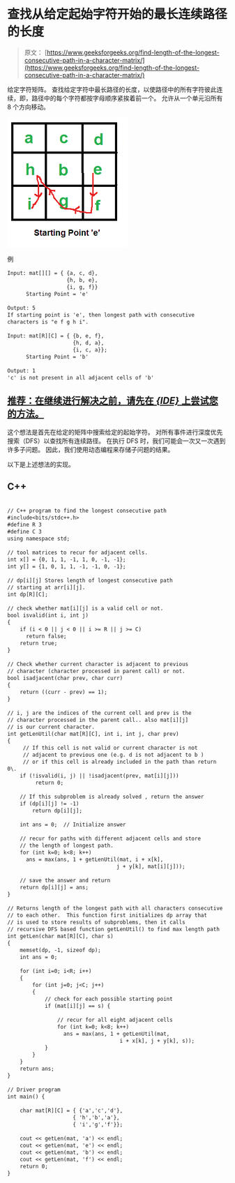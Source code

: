 # 查找从给定起始字符开始的最长连续路径的长度

> 原文： [https://www.geeksforgeeks.org/find-length-of-the-longest-consecutive-path-in-a-character-matrix/](https://www.geeksforgeeks.org/find-length-of-the-longest-consecutive-path-in-a-character-matrix/)

给定字符矩阵。 查找给定字符中最长路径的长度，以使路径中的所有字符彼此连续，即，路径中的每个字符都按字母顺序紧挨着前一个。 允许从一个单元沿所有 8 个方向移动。

[![matrix](img/f4ded9b86ece36ca43c85776ad472527.png)](https://media.geeksforgeeks.org/wp-content/cdn-uploads/matrix.png)

例

```
Input: mat[][] = { {a, c, d},
                   {h, b, e},
                   {i, g, f}}
      Starting Point = 'e'

Output: 5
If starting point is 'e', then longest path with consecutive 
characters is "e f g h i".

Input: mat[R][C] = { {b, e, f},
                     {h, d, a},
                     {i, c, a}};
      Starting Point = 'b'

Output: 1
'c' is not present in all adjacent cells of 'b'

```

## [推荐：在继续进行解决之前，请先在 ***<u>{IDE}</u>*** 上尝试您的方法。](https://ide.geeksforgeeks.org/)

这个想法是首先在给定的矩阵中搜索给定的起始字符。 对所有事件进行深度优先搜索（DFS）以查找所有连续路径。 在执行 DFS 时，我们可能会一次又一次遇到许多子问题。 因此，我们使用动态编程来存储子问题的结果。

以下是上述想法的实现。

## C++ 

```

// C++ program to find the longest consecutive path 
#include<bits/stdc++.h> 
#define R 3 
#define C 3 
using namespace std; 

// tool matrices to recur for adjacent cells. 
int x[] = {0, 1, 1, -1, 1, 0, -1, -1}; 
int y[] = {1, 0, 1, 1, -1, -1, 0, -1}; 

// dp[i][j] Stores length of longest consecutive path 
// starting at arr[i][j]. 
int dp[R][C]; 

// check whether mat[i][j] is a valid cell or not. 
bool isvalid(int i, int j) 
{ 
    if (i < 0 || j < 0 || i >= R || j >= C) 
      return false; 
    return true; 
} 

// Check whether current character is adjacent to previous 
// character (character processed in parent call) or not. 
bool isadjacent(char prev, char curr) 
{ 
    return ((curr - prev) == 1); 
} 

// i, j are the indices of the current cell and prev is the 
// character processed in the parent call.. also mat[i][j] 
// is our current character. 
int getLenUtil(char mat[R][C], int i, int j, char prev) 
{ 
     // If this cell is not valid or current character is not 
     // adjacent to previous one (e.g. d is not adjacent to b ) 
     // or if this cell is already included in the path than return 0\. 
    if (!isvalid(i, j) || !isadjacent(prev, mat[i][j])) 
         return 0; 

    // If this subproblem is already solved , return the answer 
    if (dp[i][j] != -1) 
        return dp[i][j]; 

    int ans = 0;  // Initialize answer 

    // recur for paths with different adjacent cells and store 
    // the length of longest path. 
    for (int k=0; k<8; k++) 
      ans = max(ans, 1 + getLenUtil(mat, i + x[k], 
                                   j + y[k], mat[i][j])); 

    // save the answer and return 
    return dp[i][j] = ans; 
} 

// Returns length of the longest path with all characters consecutive 
// to each other.  This function first initializes dp array that 
// is used to store results of subproblems, then it calls 
// recursive DFS based function getLenUtil() to find max length path 
int getLen(char mat[R][C], char s) 
{ 
    memset(dp, -1, sizeof dp); 
    int ans = 0; 

    for (int i=0; i<R; i++) 
    { 
        for (int j=0; j<C; j++) 
        { 
            // check for each possible starting point 
            if (mat[i][j] == s) { 

                // recur for all eight adjacent cells 
                for (int k=0; k<8; k++) 
                  ans = max(ans, 1 + getLenUtil(mat, 
                                    i + x[k], j + y[k], s)); 
            } 
        } 
    } 
    return ans; 
} 

// Driver program 
int main() { 

    char mat[R][C] = { {'a','c','d'}, 
                     { 'h','b','a'}, 
                     { 'i','g','f'}}; 

    cout << getLen(mat, 'a') << endl; 
    cout << getLen(mat, 'e') << endl; 
    cout << getLen(mat, 'b') << endl; 
    cout << getLen(mat, 'f') << endl; 
    return 0; 
} 

```